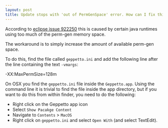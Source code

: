 ```yaml
---
layout: post
title: Update stops with 'out of PermGenSpace' error. How can I fix this?
---
```

According to [eclipse issue 922250](https://bugs.eclipse.org/bugs/show_bug.cgi?id=92250) this is caused by certain java runtimes using too much of the
perm-gen memory space. 

The workaround is to simply increase the amount of available perm-gen space.

To do this, find the file called `geppetto.ini` and add the
following line after the line containing the text `-vmargs`:

   -XX:MaxPermSize=128m

On OSX you find the `geppetto.ini` file inside the `Geppetto.app`. Using the
command line it is trivial to find the file inside the app directory, but if
you want to do this from within finder, you need to do the following:

- Right click on the Geppetto app icon
- Select `Show Pacakge Content`
- Navigate to `Contents` > `MacOS`
- Right click on `geppetto.ini` and select `Open With` (and select TextEdit).
 
